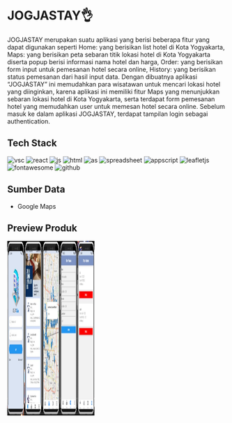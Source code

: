 # JOGJASTAY👌
   JOGJASTAY merupakan suatu aplikasi yang berisi beberapa fitur yang dapat digunakan seperti Home: yang berisikan list hotel di Kota Yogyakarta, Maps: yang berisikan peta sebaran titik lokasi hotel di Kota Yogyakarta diserta popup berisi informasi nama hotel dan harga, Order: yang berisikan form input untuk pemesanan hotel secara online, History: yang berisikan status pemesanan dari hasil input data. Dengan dibuatnya aplikasi “JOGJASTAY” ini memudahkan para wisatawan untuk mencari lokasi hotel yang diinginkan, karena aplikasi ini memiliki fitur Maps yang menunjukkan sebaran lokasi hotel di Kota Yogyakarta, serta terdapat form pemesanan hotel yang memudahkan user untuk memesan hotel secara online. Sebelum masuk ke dalam aplikasi JOGJASTAY, terdapat tampilan login sebagai authentication. 

## Tech Stack 
<p align="left">
<img src="https://pbs.twimg.com/profile_images/1545098208556097536/rKXaODLl_400x400.jpg" alt="vsc"  width="45" height="45"/>
<img src="https://cdn.jsdelivr.net/gh/devicons/devicon/icons/react/react-original.svg" alt="react"  width="45" height="45"/>
<img src="https://cdn.jsdelivr.net/gh/devicons/devicon/icons/javascript/javascript-original.svg" alt="js"  width="45" height="45"/>
<img src="https://cdn.jsdelivr.net/gh/devicons/devicon/icons/html5/html5-original.svg" alt="html"  width="45" height="45"/>
<img src="https://upload.wikimedia.org/wikipedia/commons/thumb/c/c1/Android_Studio_icon_%282023%29.svg/1200px-Android_Studio_icon_%282023%29.svg.png" alt="as"  width="45" height="45"/>
<img src="https://www.computerhope.com/jargon/g/google-sheets.png" alt="spreadsheet"  width="45" height="45"/>
<img src="https://cdn-icons-png.flaticon.com/512/2965/2965300.png" alt="appscript"  width="45" height="45"/>
<img src="https://pbs.twimg.com/profile_images/1510602617700950021/K4IoVubu_400x400.jpg" alt="leafletjs"  width="45" height="45"/>
<img src="https://www.drupal.org/files/project-images/font_awesome_logo.png" alt="fontawesome"  width="45" height="45"/> 
<img src="https://github.githubassets.com/assets/GitHub-Mark-ea2971cee799.png" alt="github"  width="45" height="45"/> </p>

## Sumber Data 
- Google Maps

## Preview Produk
<p align="left">
  <img src="https://github.com/ayuazhariputri/JOGJASTAY/blob/main/projek.jpg" width="200" height="400"/>
</p>
